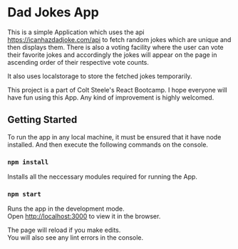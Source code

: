 # Dad Jokes App
This is a simple Application which uses the api https://icanhazdadjoke.com/api to fetch random jokes which are unique and then displays them. There is also a voting facility where the user can vote their favorite jokes and accordingly the jokes will appear on the page in ascending order of their respective vote counts.

It also uses localstorage to store the fetched jokes temporarily.

This project is a part of Colt Steele's React Bootcamp. I hope everyone will have fun using this App. Any kind of improvement is highly welcomed.

## Getting Started

To run the app in any local machine, it must be ensured that it have node installed. And then execute the following commands on the console.

### `npm install`

Installs all the neccessary modules required for running the App.

### `npm start`

Runs the app in the development mode.\
Open [http://localhost:3000](http://localhost:3000) to view it in the browser.

The page will reload if you make edits.\
You will also see any lint errors in the console.